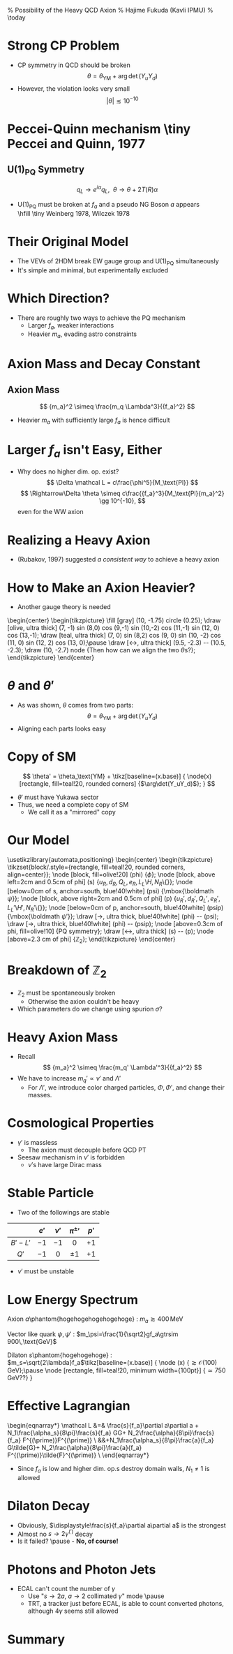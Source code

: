 % Possibility of the Heavy QCD Axion
% Hajime Fukuda (Kavli IPMU)
% \today
<!--- 
pandoc -t beamer -V theme:metropolis -V fontsize:17pt -o presentation.pdf presentation.md
-->
# Strong CP Problem
* CP symmetry in QCD should be broken
$$
\theta = \theta_\text{YM} + \arg\det(Y_uY_d)
$$
* However, the violation looks very small
$$
|\theta| \lesssim 10^{-10}
$$

# Peccei-Quinn mechanism \tiny Peccei and Quinn, 1977
## $\text{U}(1)_\text{PQ}$ Symmetry
$$
q_L\to e^{i\alpha} q_L,\ \ \theta\to\theta+2T(R)\alpha
$$

* $\text{U}(1)_\text{PQ}$ must be broken at $f_a$ and a pseudo NG Boson $a$ appears\
\hfill \tiny Weinberg 1978, Wilczek 1978

# Their Original Model
* The VEVs of 2HDM break EW gauge group and $\text{U}(1)_\text{PQ}$ simultaneously
* It's simple and minimal, but experimentally excluded

# Which Direction?
* There are roughly two ways to achieve the PQ mechanism
    * Larger $f_a$, weaker interactions
    * Heavier $m_a$, evading astro constraints
    
# Axion Mass and Decay Constant
## Axion Mass
$$
{m_a}^2 \simeq \frac{m_q \Lambda^3}{{f_a}^2}
$$

* Heavier $m_a$ with sufficiently large $f_a$ is hence difficult

# Larger $f_a$ isn't Easy, Either
* Why does no higher dim. op. exist?
$$
\Delta \mathcal L = c\frac{\phi^5}{M_\text{Pl}}
$$
$$
\Rightarrow\Delta \theta \simeq c\frac{{f_a}^3}{M_\text{Pl}{m_a}^2} \gg 10^{-10},
$$
even for the WW axion

# Realizing a Heavy Axion
* (Rubakov, 1997) suggested *a consistent way* to achieve a heavy axion

# How to Make an Axion Heavier?
* Another gauge theory is needed 

\begin{center}
\begin{tikzpicture}
\fill [gray] (10, -1.75) circle (0.25);
\draw [olive, ultra thick]  (7, -1) sin (8,0) cos (9,-1) sin (10,-2) cos (11,-1) sin (12, 0) cos (13,-1);
\draw [teal, ultra thick] (7, 0) sin (8,2) cos (9, 0) sin (10, -2) cos (11, 0) sin (12, 2) cos (13, 0);\pause
\draw [<->, ultra thick] (9.5, -2.3) -- (10.5, -2.3);
\draw (10, -2.7) node {Then how can we align the two $\theta$s?};
\end{tikzpicture}
\end{center}

# $\theta$ and $\theta'$
* As was shown, $\theta$ comes from two parts:
$$
\theta = \theta_\text{YM} + \arg\det(Y_uY_d)
$$
* Aligning each parts looks easy

# Copy of SM
$$
\theta' = \theta_\text{YM} + \tikz[baseline=(x.base)] {
  \node(x)[rectangle, fill=teal!20, rounded corners] {$\arg\det(Y_uY_d)$};
  }
$$

* $\theta'$ must have Yukawa sector
* Thus, we need a complete copy of SM
    * We call it as a "mirrored" copy 

# Our Model

\usetikzlibrary{automata,positioning}
\begin{center}
\begin{tikzpicture}
\tikzset{block/.style={rectangle, fill=teal!20, rounded corners, align=center}};
\node [block, fill=olive!20] (phi) {$\phi$};
\node [block, above left=2cm and 0.5cm of phi] (s) {$u_R,d_R,Q_L,e_R,L_L$\\$H,N_R$\\{}};
\node [below=0cm of s, anchor=south, blue!40!white] (psi) {\mbox{\boldmath $\psi$}};
\node [block, above right=2cm and 0.5cm of phi] (p) {$u_R',d_R',Q_L',e_R',L_L'$\\$H',N_R'$\\{}};
\node [below=0cm of p, anchor=south, blue!40!white] (psip) {\mbox{\boldmath $\psi'$}};
\draw [->, ultra thick, blue!40!white] (phi) -- (psi);
\draw [->, ultra thick, blue!40!white] (phi) -- (psip);
\node [above=0.3cm of phi, fill=olive!10] {PQ symmetry};
\draw [<->, ultra thick] (s) -- (p);
\node [above=2.3 cm of phi] {$\mathbb Z_2$};
\end{tikzpicture}
\end{center}

# Breakdown of $\mathbb Z_2$
* $\mathbb Z_2$ must be spontaneously broken
    * Otherwise the axion couldn't be heavy
* Which parameters do we change using spurion $\sigma$?

# Heavy Axion Mass
* Recall
$$
{m_a}^2 \simeq \frac{m_q' \Lambda'^3}{{f_a}^2}
$$
* We have to increase $m_q' \propto v'$ and $\Lambda'$
    * For $\Lambda'$, we introduce color charged particles, $\Phi, \Phi'$, and change their masses.

# Cosmological Properties 
* $\gamma'$ is massless 
    * The axion must decouple before QCD PT
* Seesaw mechanism in $\nu'$ is forbidden
    * $\nu'$s have large Dirac mass
    
# Stable Particle
* Two of the followings are stable

|       |$e'$|$\nu'$|${\pi^\pm}'$|$p'$|
|:-----:|:--:|:----:|:----------:|:--:|
|$B'-L'$|$-1$|$-1$  | $0$        |$+1$|
|$Q'$   |$-1$|$0$   |$\pm1$      |$+1$|

* $\nu'$ must be unstable

# Low Energy Spectrum
Axion $a$\phantom{hogehogehogehogehoge}
: $m_a\gtrsim 400\,\text{MeV}$

Vector like quark $\psi, \psi'$
: $m_\psi=\frac{1}{\sqrt2}gf_a\gtrsim 900\,\text{GeV}$

Dilaton $s$\phantom{hogehogehoge}
: $m_s=\sqrt{2\lambda}f_a$\tikz[baseline=(x.base)] {
  \node (x) {$\gtrsim \mathcal O(100)\,\text{GeV}$};\pause
  \node [rectangle, fill=teal!20, minimum width={100pt}] {$\simeq 750\,\text{GeV}$??}
}

# Effective Lagrangian

\begin{eqnarray*}
\mathcal L &=& \frac{s}{f_a}\partial a\partial a + 
N_1\frac{\alpha_s}{8\pi}\frac{s}{f_a} GG+
 N_2\frac{\alpha}{8\pi}\frac{s}{f_a} F^{(\prime)}F^{(\prime)} \\
 &&+N_1\frac{\alpha_s}{8\pi}\frac{a}{f_a} G\tilde{G}+
 N_2\frac{\alpha}{8\pi}\frac{a}{f_a} F^{(\prime)}\tilde{F}^{(\prime)} \\
\end{eqnarray*}

* Since $f_a$ is low and higher dim. op.s destroy domain walls, $N_1\ne1$ is allowed

# Dilaton Decay
* Obviously, $\displaystyle\frac{s}{f_a}\partial a\partial a$ is the strongest
* Almost no $s\to2\gamma^{(\prime)}$ decay
* Is it failed? \pause - **No, of course!**

# Photons and Photon Jets
* ECAL can't count the number of $\gamma$
    * Use "$s\to2a$, $a\to2\text{ collimated $\gamma$}$" mode \pause
    * TRT, a tracker just before ECAL, is able to count converted photons, although $4\gamma$ seems still allowed

# Summary